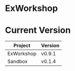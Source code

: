 # ExWorkshop

# Current Version
| Project    | Version |
|------------|---------|
| ExWorkshop | v0.9.1  |
| Sandbox    | v0.1.4  |
